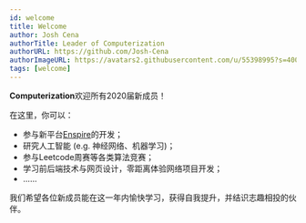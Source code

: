 ```yaml
---
id: welcome
title: Welcome
author: Josh Cena
authorTitle: Leader of Computerization
authorURL: https://github.com/Josh-Cena
authorImageURL: https://avatars2.githubusercontent.com/u/55398995?s=400&u=88dc0dcb0691877524dd8739db9fde7ed4fa9721&v=4
tags: [welcome]
---
```


**Computerization**欢迎所有2020届新成员！

在这里，你可以：
- 参与新平台[Enspire](https://github.com/Computerization/Enspire)的开发；
- 研究人工智能 (e.g. 神经网络、机器学习)；
- 参与Leetcode周赛等各类算法竞赛；
- 学习前后端技术与网页设计，零距离体验网络项目开发；
- ……

我们希望各位新成员能在这一年内愉快学习，获得自我提升，并结识志趣相投的伙伴。
